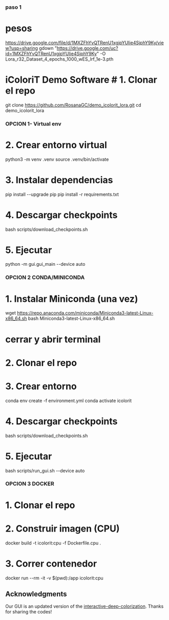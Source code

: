 
### paso 1
# pesos

https://drive.google.com/file/d/1MXZFhYvQTRenU1xgjpYUIie4SjphY9Ky/view?usp=sharing
gdown "https://drive.google.com/uc?id=1MXZFhYvQTRenU1xgjpYUIie4SjphY9Ky" -O Lora_r32_Dataset_4_epochs_1000_wES_lrf_1e-3.pth

# iColoriT Demo Software # 1. Clonar el repo
git clone https://github.com/RosanaGC/demo_icolorit_lora.git
cd demo_icolorit_lora


### OPCION 1- Virtual env

# 2. Crear entorno virtual
python3 -m venv .venv
source .venv/bin/activate

# 3. Instalar dependencias
pip install --upgrade pip
pip install -r requirements.txt

# 4. Descargar checkpoints
bash scripts/download_checkpoints.sh

# 5. Ejecutar
python -m gui.gui_main --device auto


###  OPCION 2 CONDA/MINICONDA

# 1. Instalar Miniconda (una vez)
wget https://repo.anaconda.com/miniconda/Miniconda3-latest-Linux-x86_64.sh
bash Miniconda3-latest-Linux-x86_64.sh
# cerrar y abrir terminal

# 2. Clonar el repo


# 3. Crear entorno
conda env create -f environment.yml
conda activate icolorit

# 4. Descargar checkpoints
bash scripts/download_checkpoints.sh

# 5. Ejecutar
bash scripts/run_gui.sh --device auto

### OPCION 3 DOCKER

# 1. Clonar el repo


# 2. Construir imagen (CPU)
docker build -t icolorit:cpu -f Dockerfile.cpu .

# 3. Correr contenedor
docker run --rm -it -v $(pwd):/app icolorit:cpu



## Acknowledgments

Our GUI is an updated version of the [interactive-deep-colorization](https://github.com/junyanz/interactive-deep-colorization).
Thanks for sharing the codes!
